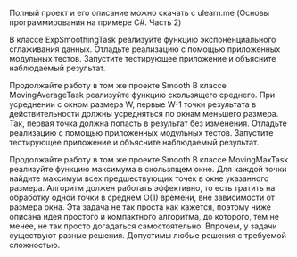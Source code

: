 Полный проект и его описание можно скачать с ulearn.me (Основы программирования на примере C#. Часть 2)

В классе ExpSmoothingTask реализуйте функцию экспоненциального сглаживания данных. Отладьте реализацию с помощью приложенных модульных тестов. Запустите тестирующее приложение и объясните наблюдаемый результат.

Продолжайте работу в том же проекте Smooth В классе MovingAverageTask реализуйте функцию скользящего среднего. При усреднении с окном размера W, первые W-1 точки результата в действительности должны усредняться по окнам меньшего размера. Так, первая точка должна попасть в результат без изменения. Отладьте реализацию с помощью приложенных модульных тестов. Запустите тестирующее приложение и объясните наблюдаемый результат.

Продолжайте работу в том же проекте Smooth В классе MovingMaxTask реализуйте функцию максимума в скользящем окне. Для каждой точки найдите максимум всех предшествующих точек в окне указанного размера. Алгоритм должен работать эффективно, то есть тратить на обработку одной точки в среднем O(1) времени, вне зависимости от размера окна. Эта задача не так проста как кажется, поэтому ниже описана идея простого и компактного алгоритма, до которого, тем не менее, не так просто догадаться самостоятельно. Впрочем, у задачи существуют разные решения. Допустимы любые решения с требуемой сложностью.

